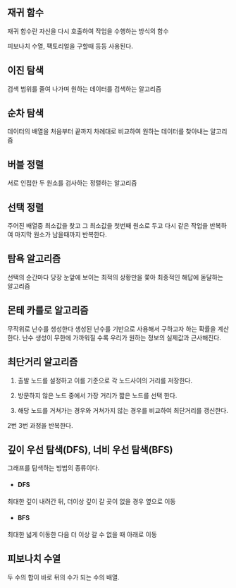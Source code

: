 ## 재귀 함수
재귀 함수란 자신을 다시 호출하여 작업을 수행하는 방식의 함수

피보나치 수열, 팩토리얼을 구할때 등등 사용된다.

## 이진 탐색
검색 범위를 줄여 나가며 원하는 데이터를 검색하는 알고리즘

## 순차 탐색
데이터의 배열을 처음부터 끝까지 차례대로 비교하여 원하는 데이터를 찾아내는 알고리즘

## 버블 정렬
서로 인접한 두 원소를 검사하는 정렬하는 알고리즘

## 선택 정렬
주어진 배열중 최소값을 찾고 그 최소값을 첫번째 원소로 두고
다시 같은 작업을 반복하여 마지막 원소가 남을때까지 반복한다.

## 탐욕 알고리즘
선택의 순간마다 당장 눈앞에 보이는 최적의 상황만을 쫓아 최종적인 해답에 돋달하는 알고리즘

## 몬테 카를로 알고리즘
무작위로 난수를 생성한다
생성된 난수를 기반으로 사용해서 구하고자 하는 확률을 계산한다.
난수 생성이 무한에 가까워질 수록 우리가 원하는 정보의 실제값과 근사해진다.

## 최단거리 알고리즘
1. 출발 노드를 설정하고 이를 기준으로 각 노드사이의 거리를 저장한다.

2. 방문하지 않은 노드 중에서 가장 거리가 짧은 노드를 선택 한다.
3. 해당 노드를 거쳐가는 경우와 거쳐가지 않는 경우를 비교하여 최단거리를 갱신한다.

2번 3번 과정을 반복한다.

## 깊이 우선 탐색(DFS), 너비 우선 탐색(BFS)
그래프를 탐색하는 방법의 종류이다.
* #### DFS
최대한 깊이 내려간 뒤, 더이상 깊이 갈 곳이 없을 경우 옆으로 이동

* #### BFS
최대한 넓게 이동한 다음 더 이상 갈 수 없을 때 아래로 이동

## 피보나치 수열
두 수의 합이 바로 뒤의 수가 되는 수의 배열.